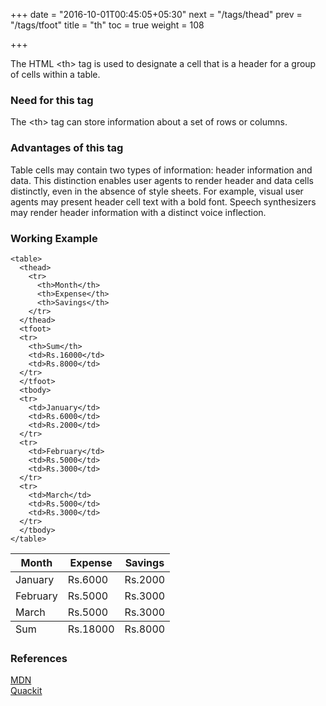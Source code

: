 +++
date = "2016-10-01T00:45:05+05:30"
next = "/tags/thead"
prev = "/tags/tfoot"
title = "th"
toc = true
weight = 108

+++

The HTML <span class='tag-span'>&lt;th&gt;</span> tag is used to designate a cell that is a header for a group of cells within a table.

<h3>Need for this tag</h3>

The <span class='tag-span'>&lt;th&gt;</span> tag can store information about a set of rows or columns.

<h3>Advantages of this tag</h3>

Table cells may contain two types of information: header information and data. This distinction enables user agents to render header and data cells distinctly, even in the absence of style sheets. For example, visual user agents may present header cell text with a bold font. Speech synthesizers may render header information with a distinct voice inflection.

<h3>Working Example</h3>

    <table>
      <thead>
        <tr>
          <th>Month</th>
          <th>Expense</th>
          <th>Savings</th>
        </tr>
      </thead>
      <tfoot>
      <tr>
        <th>Sum</th>
        <td>Rs.16000</td>
        <td>Rs.8000</td>
      </tr>
      </tfoot>
      <tbody>
      <tr>
        <td>January</td>
        <td>Rs.6000</td>
        <td>Rs.2000</td>
      </tr>
      <tr>
        <td>February</td>
        <td>Rs.5000</td>
        <td>Rs.3000</td>
      </tr>
      <tr>
        <td>March</td>
        <td>Rs.5000</td>
        <td>Rs.3000</td>
      </tr>
      </tbody>
    </table>

<table>
  <thead>
    <tr>
      <th>Month</th>
      <th>Expense</th>
      <th>Savings</th>
    </tr>
  </thead>
  <tfoot>
    <tr>
      <td>Sum</td>
      <td>Rs.18000</td>
      <td>Rs.8000</td>
    </tr>
  </tfoot>
  <tbody>
    <tr>
      <td>January</td>
      <td>Rs.6000</td>
      <td>Rs.2000</td>
    </tr>
    <tr>
      <td>February</td>
      <td>Rs.5000</td>
      <td>Rs.3000</td>
    </tr>
    <tr>
      <td>March</td>
      <td>Rs.5000</td>
      <td>Rs.3000</td>
    </tr>
  </tbody>
</table>

<h3>References</h3>

[MDN](https://developer.mozilla.org/en/docs/Web/HTML/Element/th)
<br>
[Quackit](http://www.quackit.com/html/tags/html_th_tag.cfm)
